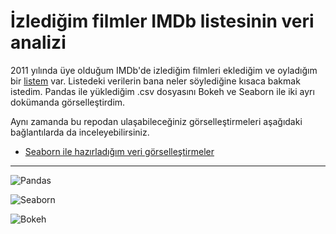 # İzlediğim filmler IMDb listesinin veri analizi

2011 yılında üye olduğum IMDb'de izlediğim filmleri eklediğim ve oyladığım bir [listem](https://www.imdb.com/list/ls003368018/) var. Listedeki verilerin bana neler söylediğine kısaca bakmak istedim. Pandas ile yüklediğim .csv dosyasını Bokeh ve Seaborn ile iki ayrı dokümanda görselleştirdim.

Aynı zamanda bu repodan ulaşabileceğiniz görselleştirmeleri aşağıdaki bağlantılarda da inceleyebilirsiniz.

- [Seaborn ile hazırladığım veri görselleştirmeler](https://nbviewer.jupyter.org/github/bkrsln/watched-films/blob/main/seaborn.ipynb)

---

![Pandas](https://pandas.pydata.org/docs/_static/pandas.svg)

![Seaborn](https://seaborn.pydata.org/_static/logo-wide-lightbg.svg)

![Bokeh](https://static.bokeh.org/logos/logotype.svg)